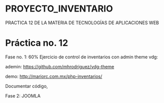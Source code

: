 # PROYECTO_INVENTARIO
PRACTICA 12 DE LA MATERIA DE TECNOLOGÍAS DE APLICACIONES WEB

# Práctica no. 12
Fase no. 1: 60%
Ejercicio de control de inventarios con admin theme vdg:

ademin:
https://github.com/mhrodriguez/vdg-theme

demo: 
http://mariorc.com.mx/php-inventarios/

Documentar código, 


Fase 2: JOOMLA
